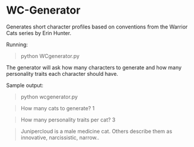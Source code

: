 # WC-Generator
Generates short character profiles based on conventions from the Warrior Cats series by Erin Hunter.

Running:
>python WCgenerator.py

The generator will ask how many characters to generate and how many personality traits each character should have. 

Sample output:
>python wcgenerator.py

>How many cats to generate?  1

>How many personality traits per cat?  3

>Junipercloud is a male medicine cat. Others describe them as innovative, narcissistic, narrow..
